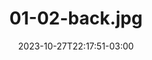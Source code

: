 ---
title: 01-02-back.jpg
date: 2023-10-27T22:17:51-03:00
draft: false
modal:
    id: 01-02-back.jpg
robots: index, follow
---